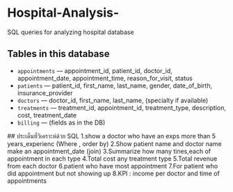 # Hospital-Analysis-
SQL queries for analyzing hospital database

## Tables in this database
- `appointments` — appointment_id, patient_id, doctor_id, appointment_date, appointment_time, reason_for_visit, status
- `patients` — patient_id, first_name, last_name, gender, date_of_birth, insurance_provider
- `doctors` — doctor_id, first_name, last_name, (specialty if available)
- `treatments` — treatment_id, appointment_id, treatment_type, description, cost, treatment_date
- `billing` — (fields as in the DB)

</div>
## ประเด็นที่วิเคราะห์ด้วย SQL
1.show a doctor who have an exps more than 5 years_experienc (Where , order by)
2.Show patient name and doctor name make an appointment_date (join)
3.Summarize how many tines,each of appointment in each type 
4.Total cost any treatment type
5.Total revenue from each doctor
6.patient who have most appointment
7.For patient who did appointment but not showing up
8.KPI : income per doctor and time of appointments
